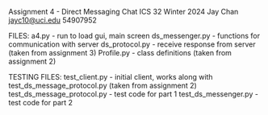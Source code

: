 Assignment 4 - Direct Messaging Chat
ICS 32 Winter 2024
Jay Chan
jayc10@uci.edu
54907952

FILES:
a4.py - run to load gui, main screen
ds_messenger.py - functions for communication with server
ds_protocol.py - receive response from server (taken from assignment 3)
Profile.py - class definitions (taken from assignment 2)

TESTING FILES:
test_client.py - initial client, works along with test_ds_message_protocol.py (taken from assignment 2)
test_ds_message_protocol.py - test code for part 1
test_ds_messenger.py - test code for part 2
